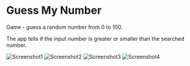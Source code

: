 # Guess My Number

Game - guess a random number from 0 to 100.

The app tells if the input number is greater or smaller than the searched number. 

![Screenshot1](https://github.com/nicovlad16/google-flutter-projects/blob/master/screenshots/guess_my_number_1.png)
![Screenshot2](https://github.com/nicovlad16/google-flutter-projects/blob/master/screenshots/guess_my_number_2.png)
![Screenshot3](https://github.com/nicovlad16/google-flutter-projects/blob/master/screenshots/guess_my_number_3.png)
![Screenshot4](https://github.com/nicovlad16/google-flutter-projects/blob/master/screenshots/guess_my_number_4.png)




